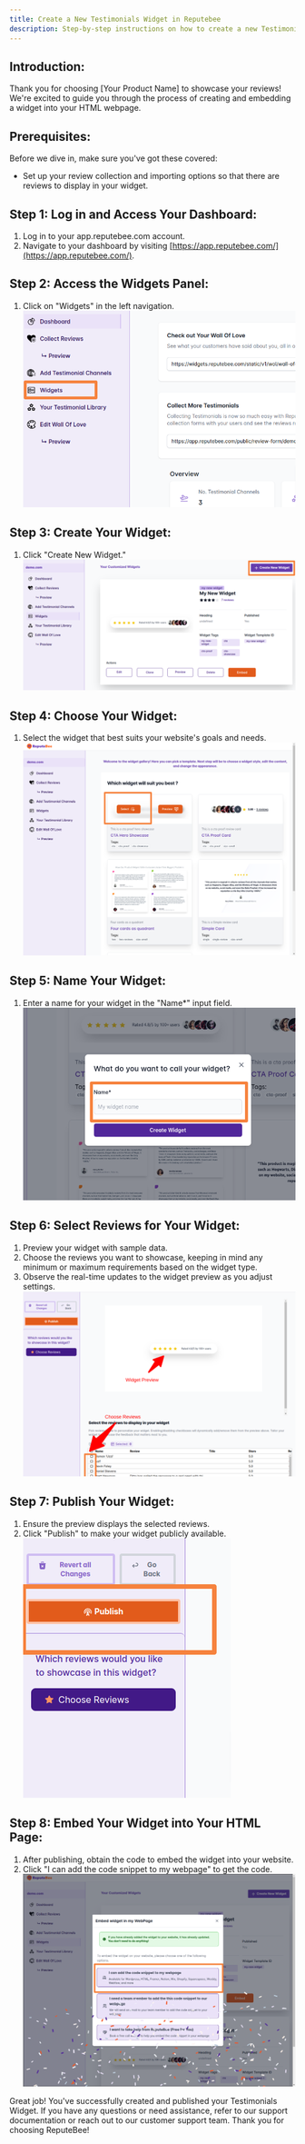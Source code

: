 ```yaml
---
title: Create a New Testimonials Widget in Reputebee
description: Step-by-step instructions on how to create a new Testimonials Widget in Reputebee
---
```


## Introduction:
Thank you for choosing [Your Product Name] to showcase your reviews! We're excited to guide you through the process of creating and embedding a widget into your HTML webpage.

## Prerequisites:
Before we dive in, make sure you've got these covered:
- Set up your review collection and importing options so that there are reviews to display in your widget.

## Step 1: Log in and Access Your Dashboard:
1. Log in to your app.reputebee.com account.
2. Navigate to your dashboard by visiting [https://app.reputebee.com/](https://app.reputebee.com/).

## Step 2: Access the Widgets Panel:
1. Click on "Widgets" in the left navigation.
![Widgets in Side Navigation](../../../../assets/images/docs/create_new_widget/widgets_sidenav.png)

## Step 3: Create Your Widget:
1. Click "Create New Widget."
![Create New Widget](../../../../assets/images/docs/create_new_widget/create_widget.png)

## Step 4: Choose Your Widget:
1. Select the widget that best suits your website's goals and needs.
![Choose Widget](../../../../assets/images/docs/create_new_widget/choose_widget.png)

## Step 5: Name Your Widget:
1. Enter a name for your widget in the "Name*" input field.
![Give Widget a Name](../../../../assets/images/docs/create_new_widget/give_widget_name.png)

## Step 6: Select Reviews for Your Widget:
1. Preview your widget with sample data.
2. Choose the reviews you want to showcase, keeping in mind any minimum or maximum requirements based on the widget type.
3. Observe the real-time updates to the widget preview as you adjust settings.
![Choose Reviews](../../../../assets/images/docs/create_new_widget/choose_reviews.png)

## Step 7: Publish Your Widget:
1. Ensure the preview displays the selected reviews.
2. Click "Publish" to make your widget publicly available.
![Publish Widget](../../../../assets/images/docs/create_new_widget/publish.png)

## Step 8: Embed Your Widget into Your HTML Page:
1. After publishing, obtain the code to embed the widget into your website.
2. Click "I can add the code snippet to my webpage" to get the code.
![Embed Widget Code](../../../../assets/images/docs/create_new_widget/add_embed_widget_code.png)

Great job! You've successfully created and published your Testimonials Widget. If you have any questions or need assistance, refer to our support documentation or reach out to our customer support team. Thank you for choosing ReputeBee!
